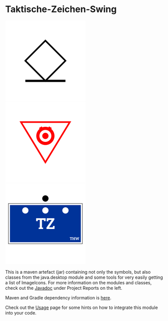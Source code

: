 # Taktische-Zeichen-Swing

![Gerettete Person](https://raw.githubusercontent.com/liturner/Taktische-Zeichen-Java/main/de.turnertech.tz/src/main/resources/de/turnertech/tz/personen/Gerettete_Person.png)
![Gefahr durch Explosivstoffe](https://raw.githubusercontent.com/liturner/Taktische-Zeichen-Java/main/de.turnertech.tz/src/main/resources/de/turnertech/tz/gefahren/Gefahr_durch_Explosivstoffe.png)
![Zugtrupp - THW](https://raw.githubusercontent.com/liturner/Taktische-Zeichen-Java/main/de.turnertech.tz/src/main/resources/de/turnertech/tz/einheiten/thw/Zugtrupp.png)

This is a maven artefact (jar) containing not only the symbols, but also classes from the java.desktop module and some tools for very easily getting a list of ImageIcons. For more information on the modules and classes, check out the [Javadoc](apidocs/de.turnertech.tz.swing/module-summary.html) under Project Reports on the left.

Maven and Gradle dependency information is [here](dependency-info.html).

Check out the [Usage](usage.html) page for some hints on how to integrate this module into your code.